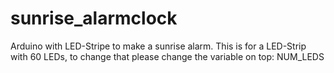 # sunrise_alarmclock
Arduino with LED-Stripe to make a sunrise alarm.
This is for a LED-Strip with 60 LEDs, to change that please change the variable on top: NUM_LEDS
